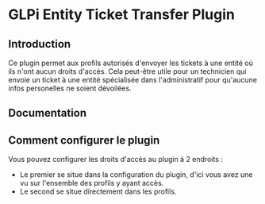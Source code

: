 # GLPi Entity Ticket Transfer Plugin

## Introduction

Ce plugin permet aux profils autorisés d'envoyer les tickets à une entité où ils n'ont aucun droits d'accès.
Cela peut-être utile pour un technicien qui envoie un ticket à une entité spécialisée dans l'administratif pour
qu'aucune infos personelles ne soient dévoilées.

## Documentation

<!-- Ce plugin est documenté [ici](https://github.com/departement-maine-et-loire/glpi-example-plugin/wiki) -->

## Comment configurer le plugin

Vous pouvez configurer les droits d'accès au plugin à 2 endroits :
 - Le premier se situe dans la configuration du plugin, d'ici vous avez une vu sur l'ensemble des profils y ayant
   accès.
 - Le second se situe directement dans les profils.